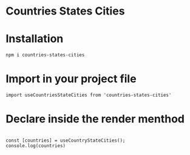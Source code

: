 # Countries States Cities

# Installation

```npm i countries-states-cities```

# Import in your project file

```
import useCountriesStateCities from 'countries-states-cities'
```

# Declare inside the render menthod


```

const [countries] = useCountryStateCities();
console.log(countries)

```